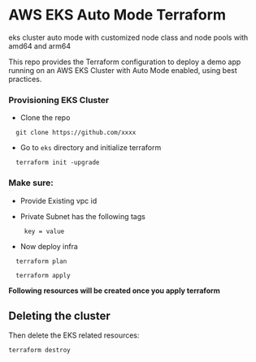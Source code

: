# AWS EKS **Auto Mode** Terraform 
eks cluster auto mode with customized  node class and node pools with amd64 and arm64

This repo provides the Terraform configuration to deploy a demo app running on an AWS EKS Cluster with Auto Mode enabled, using best practices.

### Provisioning EKS Cluster
- Clone the repo 
```cython
  git clone https://github.com/xxxx
```
- Go to `eks` directory and initialize terraform
```cython
  terraform init -upgrade
```

### Make sure:

- Provide Existing vpc id 

- Private Subnet has the following tags
  ```cython
   key = value
  ```
- Now deploy infra
```cython
  terraform plan
```
```cython
  terraform apply
```
**Following resources will be created once you apply terraform**

## Deleting the cluster
Then delete the EKS related resources:

```
terraform destroy
```

